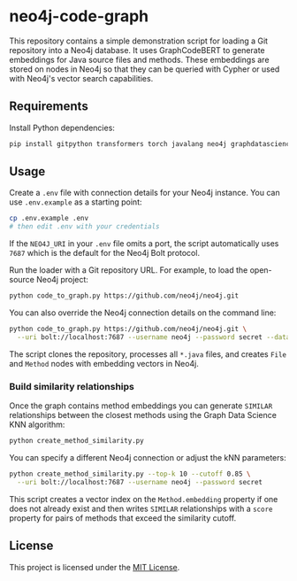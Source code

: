 # neo4j-code-graph

This repository contains a simple demonstration script for loading a Git
repository into a Neo4j database. It uses GraphCodeBERT to generate
embeddings for Java source files and methods. These embeddings are stored
on nodes in Neo4j so that they can be queried with Cypher or used with
Neo4j's vector search capabilities.

## Requirements

Install Python dependencies:

```bash
pip install gitpython transformers torch javalang neo4j graphdatascience python-dotenv
```

## Usage

Create a `.env` file with connection details for your Neo4j instance. You can
use `.env.example` as a starting point:

```bash
cp .env.example .env
# then edit .env with your credentials
```

If the `NEO4J_URI` in your `.env` file omits a port, the script
automatically uses `7687` which is the default for the Neo4j Bolt protocol.

Run the loader with a Git repository URL. For example, to load the
open-source Neo4j project:

```bash
python code_to_graph.py https://github.com/neo4j/neo4j.git
```

You can also override the Neo4j connection details on the command line:

```bash
python code_to_graph.py https://github.com/neo4j/neo4j.git \
  --uri bolt://localhost:7687 --username neo4j --password secret --database neo4j
```

The script clones the repository, processes all `*.java` files, and
creates `File` and `Method` nodes with embedding vectors in Neo4j.

### Build similarity relationships

Once the graph contains method embeddings you can generate `SIMILAR`
relationships between the closest methods using the Graph Data Science
KNN algorithm:

```bash
python create_method_similarity.py
```

You can specify a different Neo4j connection or adjust the kNN parameters:

```bash
python create_method_similarity.py --top-k 10 --cutoff 0.85 \
  --uri bolt://localhost:7687 --username neo4j --password secret
```

This script creates a vector index on the `Method.embedding` property if
one does not already exist and then writes `SIMILAR` relationships with a
`score` property for pairs of methods that exceed the similarity cutoff.

## License

This project is licensed under the [MIT License](LICENSE).

